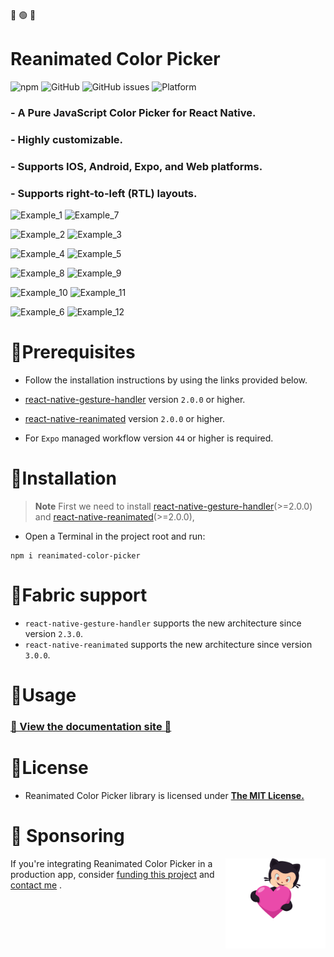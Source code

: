 :red_circle: :green_circle: :large_blue_circle:

# Reanimated Color Picker

![npm](https://img.shields.io/npm/v/reanimated-color-picker?style=for-the-badge)
![GitHub](https://img.shields.io/github/license/alabsi91/reanimated-color-picker?style=for-the-badge)
![GitHub issues](https://img.shields.io/github/issues/alabsi91/reanimated-color-picker?style=for-the-badge)
![Platform](https://img.shields.io/badge/Platform-IOS%20%7C%20Android%20%7C%20Expo%20%7C%20Web-informational?style=for-the-badge)

### - A Pure JavaScript Color Picker for React Native.

### - Highly customizable.

### - Supports IOS, Android, Expo, and Web platforms.

### - Supports right-to-left (RTL) layouts.

![Example_1](https://raw.githubusercontent.com/alabsi91/reanimated-color-picker/main/images/example_1.png)
![Example_7](https://raw.githubusercontent.com/alabsi91/reanimated-color-picker/main/images/example_7.png)

![Example_2](https://raw.githubusercontent.com/alabsi91/reanimated-color-picker/main/images/example_2.png)
![Example_3](https://raw.githubusercontent.com/alabsi91/reanimated-color-picker/main/images/example_3.png)

![Example_4](https://raw.githubusercontent.com/alabsi91/reanimated-color-picker/main/images/example_4.png)
![Example_5](https://raw.githubusercontent.com/alabsi91/reanimated-color-picker/main/images/example_5.png)

![Example_8](https://raw.githubusercontent.com/alabsi91/reanimated-color-picker/main/images/example_8.png)
![Example_9](https://raw.githubusercontent.com/alabsi91/reanimated-color-picker/main/images/example_9.png)

![Example_10](https://raw.githubusercontent.com/alabsi91/reanimated-color-picker/main/images/example_10.png)
![Example_11](https://raw.githubusercontent.com/alabsi91/reanimated-color-picker/main/images/example_11.png)

![Example_6](https://raw.githubusercontent.com/alabsi91/reanimated-color-picker/main/images/example_6.png)
![Example_12](https://raw.githubusercontent.com/alabsi91/reanimated-color-picker/main/images/example_12.png)

# :small_blue_diamond:Prerequisites

- Follow the installation instructions by using the links provided below.

- [react-native-gesture-handler](https://docs.swmansion.com/react-native-gesture-handler/docs/installation) version `2.0.0` or higher.

- [react-native-reanimated](https://docs.swmansion.com/react-native-reanimated/docs/fundamentals/installation) version `2.0.0` or higher.

- For `Expo` managed workflow version `44` or higher is required.

# :small_blue_diamond:Installation

> **Note**
> First we need to install [react-native-gesture-handler](https://docs.swmansion.com/react-native-gesture-handler/docs/installation)(>=2.0.0) and [react-native-reanimated](https://docs.swmansion.com/react-native-reanimated/docs/fundamentals/installation)(>=2.0.0),

- Open a Terminal in the project root and run:

```
npm i reanimated-color-picker
```

# :small_blue_diamond:Fabric support

- `react-native-gesture-handler` supports the new architecture since version `2.3.0`.
- `react-native-reanimated` supports the new architecture since version `3.0.0`.

# :small_blue_diamond:Usage

### [📖 View the documentation site 📖](https://alabsi91.github.io/reanimated-color-picker/)

# :small_blue_diamond:License

- Reanimated Color Picker library is licensed under [**The MIT License.**](https://github.com/alabsi91/reanimated-color-picker/blob/main/LICENSE)

# :small_blue_diamond: Sponsoring

<a href="https://github.com/sponsors/alabsi91">
  <img align="right" width="160" alt="This library helped you? Consider sponsoring!" src=".github/funding-octocat.svg">
</a>

If you're integrating Reanimated Color Picker in a production app, consider [funding this project](https://github.com/sponsors/alabsi91) and <a href="mailto:alabsi91@gmail.com">contact me</a> .
